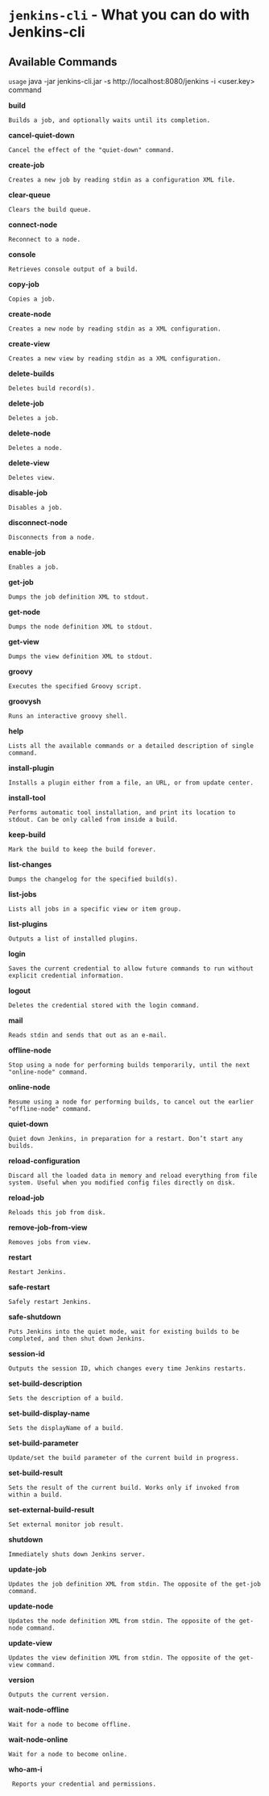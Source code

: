 `jenkins-cli`  - What you can do with Jenkins-cli
================================


Available Commands
------------------

`usage` java -jar jenkins-cli.jar -s http://localhost:8080/jenkins -i <user.key> command


**build**

	Builds a job, and optionally waits until its completion.
	
**cancel-quiet-down**

	Cancel the effect of the "quiet-down" command.

**create-job**

	Creates a new job by reading stdin as a configuration XML file.
	
**clear-queue**

	Clears the build queue.
	
**connect-node**

	Reconnect to a node.
	
**console**

	Retrieves console output of a build.

**copy-job**

	Copies a job.

**create-node**

	Creates a new node by reading stdin as a XML configuration.
	
**create-view**

	Creates a new view by reading stdin as a XML configuration.
	
**delete-builds**

	Deletes build record(s).
	
**delete-job**

	Deletes a job.
	
**delete-node**

	Deletes a node.
	
**delete-view**

	Deletes view.
	
**disable-job**

	Disables a job.
	
**disconnect-node**

	Disconnects from a node.
	
**enable-job**

	Enables a job.
	
**get-job**

	Dumps the job definition XML to stdout.
	
**get-node**

	Dumps the node definition XML to stdout.
	
**get-view**

	Dumps the view definition XML to stdout.
	
**groovy**

	Executes the specified Groovy script.
	
**groovysh**

	Runs an interactive groovy shell.
	
**help**

	Lists all the available commands or a detailed description of single command.
	
**install-plugin**

	Installs a plugin either from a file, an URL, or from update center.
	
**install-tool**

	Performs automatic tool installation, and print its location to stdout. Can be only called from inside a build.
	
**keep-build**

	Mark the build to keep the build forever.
	
**list-changes**

	Dumps the changelog for the specified build(s).
	
**list-jobs**

	Lists all jobs in a specific view or item group.
	
**list-plugins**

	Outputs a list of installed plugins.
	
**login**

	Saves the current credential to allow future commands to run without explicit credential information.
	
**logout**

	Deletes the credential stored with the login command.
	
**mail**

	Reads stdin and sends that out as an e-mail.
	
**offline-node**

	Stop using a node for performing builds temporarily, until the next "online-node" command.
	
**online-node**

	Resume using a node for performing builds, to cancel out the earlier "offline-node" command.
	
**quiet-down**

	Quiet down Jenkins, in preparation for a restart. Don’t start any builds.
	
**reload-configuration**

	Discard all the loaded data in memory and reload everything from file system. Useful when you modified config files directly on disk.
	
**reload-job**

	Reloads this job from disk.
	
**remove-job-from-view**

	Removes jobs from view.
	
**restart**

	Restart Jenkins.
	
**safe-restart**

	Safely restart Jenkins.
	
**safe-shutdown**

	Puts Jenkins into the quiet mode, wait for existing builds to be completed, and then shut down Jenkins.
	
**session-id**

	Outputs the session ID, which changes every time Jenkins restarts.
	
**set-build-description**

	Sets the description of a build.
	
**set-build-display-name**

	Sets the displayName of a build.
	
**set-build-parameter**

	Update/set the build parameter of the current build in progress.
	
**set-build-result**

	Sets the result of the current build. Works only if invoked from within a build.
	
**set-external-build-result**

	Set external monitor job result.
	
**shutdown**

	Immediately shuts down Jenkins server.
	
**update-job**

	Updates the job definition XML from stdin. The opposite of the get-job command.
	
**update-node**

	Updates the node definition XML from stdin. The opposite of the get-node command.
	
**update-view**

	Updates the view definition XML from stdin. The opposite of the get-view command.
	
**version**

	Outputs the current version.
	
**wait-node-offline**

	Wait for a node to become offline.
	
**wait-node-online**

	Wait for a node to become online.
	
**who-am-i**

     Reports your credential and permissions.
